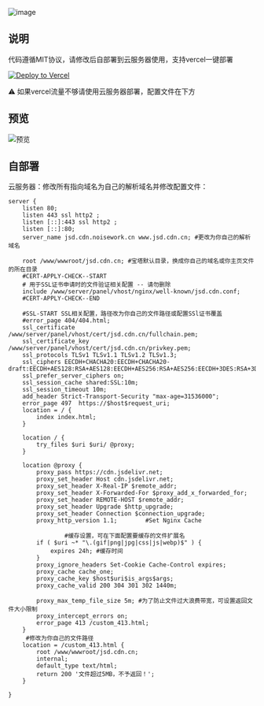 ![image](https://github.com/user-attachments/assets/583fa985-594b-4afc-8b40-fceaf5639bca)



## 说明

代码遵循MIT协议，请修改后自部署到云服务器使用，支持vercel一键部署


[![Deploy to Vercel](https://vercel.com/button)](https://vercel.com/import/project?template=https://github.com/rcy1314/jsd.cdn/)

⚠️ 如果vercel流量不够请使用云服务器部署，配置文件在下方

## 预览

![预览](https://jsd.cdn.noisework.cn/gh/rcy1314/tuchuang@main/uPic/1725080730151.png)

## 自部署

云服务器：修改所有指向域名为自己的解析域名并修改配置文件：

```
server {
    listen 80;
    listen 443 ssl http2 ;
    listen [::]:443 ssl http2 ;
    listen [::]:80;
    server_name jsd.cdn.noisework.cn www.jsd.cdn.cn; #更改为你自己的解析域名

    root /www/wwwroot/jsd.cdn.cn; #宝塔默认目录，换成你自己的域名或你主页文件的所在目录
    #CERT-APPLY-CHECK--START
    # 用于SSL证书申请时的文件验证相关配置 -- 请勿删除
    include /www/server/panel/vhost/nginx/well-known/jsd.cdn.conf;
    #CERT-APPLY-CHECK--END

    #SSL-START SSL相关配置，路径改为你自己的文件路径或配置SSl证书覆盖
    #error_page 404/404.html;
    ssl_certificate    /www/server/panel/vhost/cert/jsd.cdn.cn/fullchain.pem;
    ssl_certificate_key    /www/server/panel/vhost/cert/jsd.cdn.cn/privkey.pem;
    ssl_protocols TLSv1 TLSv1.1 TLSv1.2 TLSv1.3;
    ssl_ciphers EECDH+CHACHA20:EECDH+CHACHA20-draft:EECDH+AES128:RSA+AES128:EECDH+AES256:RSA+AES256:EECDH+3DES:RSA+3DES:!MD5;
    ssl_prefer_server_ciphers on;
    ssl_session_cache shared:SSL:10m;
    ssl_session_timeout 10m;
    add_header Strict-Transport-Security "max-age=31536000";
    error_page 497  https://$host$request_uri;
    location = / {
        index index.html; 
    }

    location / {
        try_files $uri $uri/ @proxy;
    }

    location @proxy {
        proxy_pass https://cdn.jsdelivr.net;
        proxy_set_header Host cdn.jsdelivr.net;
        proxy_set_header X-Real-IP $remote_addr;
        proxy_set_header X-Forwarded-For $proxy_add_x_forwarded_for;
        proxy_set_header REMOTE-HOST $remote_addr;
        proxy_set_header Upgrade $http_upgrade;
        proxy_set_header Connection $connection_upgrade;
        proxy_http_version 1.1;        #Set Nginx Cache

				#缓存设置，可在下面配置要缓存的文件扩展名
        if ( $uri ~* "\.(gif|png|jpg|css|js|webp)$" ) {
            expires 24h; #缓存时间
        }
        proxy_ignore_headers Set-Cookie Cache-Control expires;
        proxy_cache cache_one;
        proxy_cache_key $host$uri$is_args$args;
        proxy_cache_valid 200 304 301 302 1440m;

        proxy_max_temp_file_size 5m; #为了防止文件过大浪费带宽，可设置返回文件大小限制
        proxy_intercept_errors on;
        error_page 413 /custom_413.html;
    }
     #修改为你自己的文件路径
    location = /custom_413.html {
        root /www/wwwroot/jsd.cdn.cn; 
        internal;
        default_type text/html;
        return 200 '文件超过5MB，不予返回！';
    }

}
```

